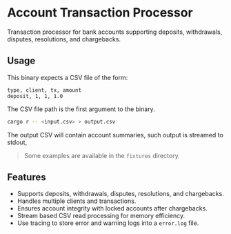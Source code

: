 # Account Transaction Processor

Transaction processor for bank accounts supporting deposits, withdrawals, disputes, resolutions, and chargebacks.

## Usage

This binary expects a CSV file of the form:

```csv
type, client, tx, amount
deposit, 1, 1, 1.0
```

The CSV file path is the first argument to the binary.

```bash
cargo r -- <input.csv> > output.csv
```

The output CSV will contain account summaries, such output is
streamed to stdout,

> Some examples are available in the `fixtures` directory.

## Features

- Supports deposits, withdrawals, disputes, resolutions, and chargebacks.
- Handles multiple clients and transactions.
- Ensures account integrity with locked accounts after chargebacks.
- Stream based CSV read processing for memory efficiency.
- Use tracing to store error and warning logs into a `error.log` file.

